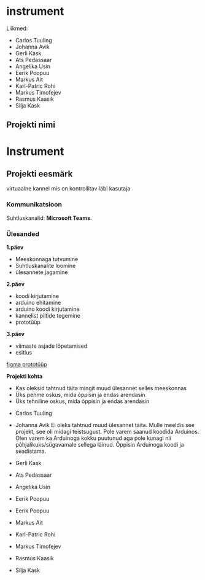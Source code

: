 # instrument

Liikmed:

- Carlos Tuuling
- Johanna Avik
- Gerli Kask
- Ats Pedassaar
- Angelika Usin
- Eerik Poopuu
- Markus Ait
- Karl-Patric Rohi
- Markus Timofejev
- Rasmus Kaasik
- Silja Kask

## Projekti nimi
# Instrument

## Projekti eesmärk
virtuaalne kannel mis on kontrollitav läbi kasutaja 

### Kommunikatsioon
Suhtluskanalid: **Microsoft Teams**.

### Ülesanded
**1.päev**
- Meeskonnaga tutvumine
- Suhtluskanalite loomine
- ülesannete jagamine

**2.päev**
- koodi kirjutamine
- arduino ehitamine
- arduino koodi kirjutamine
- kannelist piltide tegemine 
- prototüüp

**3.päev**
- viimaste asjade lõpetamised
- esitlus 

[figma prototüüp](https://www.figma.com/file/5r3qwe2oueF8GtHRCk99Hn/prototype?node-id=0%3A1)

**Projekti kohta**
- Kas oleksid tahtnud täita mingit muud ülesannet selles meeskonnas
- Üks pehme oskus, mida õppisin ja endas arendasin
- Üks tehniline oskus, mida õppisin ja endas arendasin


 * Carlos Tuuling


 * Johanna Avik 
    Ei oleks tahtnud muud ülesannet täita. Mulle meeldis see projekt, see oli midagi teistsugust. 
    Pole varem saanud koodida Arduinos. Olen varem ka Arduinoga kokku puutunud aga pole kunagi nii põhjalikuks/sügavamale sellega läinud.
    Õppisin Arduinoga koodi ja seadistama.


 * Gerli Kask


 * Ats Pedassaar


 * Angelika Usin


 * Eerik Poopuu


 * Eerik Poopuu


 * Markus Ait


 * Karl-Patric Rohi


 * Markus Timofejev


 * Rasmus Kaasik


 * Silja Kask 
 


